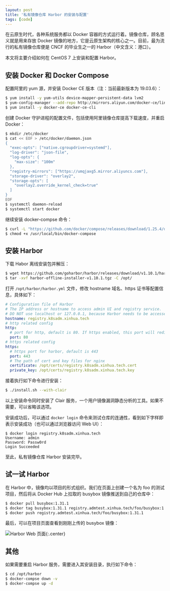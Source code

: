 ```yaml
---
layout: post
title: '私有镜像仓库 Harbor 的安装与配置'
tags: [code]
---
```


在云原生时代，各种系统服务都以 Docker 容器的方式运行着。镜像仓库，顾名思义就是用来存放 Docker 镜像的地方，它是云原生架构的核心之一。目前，最为流行的私有镜像仓库便是 CNCF 的毕业生之一的 Harbor（中文含义：港口）。

本文将主要介绍如何在 CentOS 7 上安装和配置 Harbor。

## 安装 Docker 和 Docker Compose

配置阿里的 yum 源，并安装 Docker CE 版本（注：当前最新版本为 19.03.6）：

```sh
$ yum install -y yum-utils device-mapper-persistent-data lvm2
$ yum-config-manager --add-repo http://mirrors.aliyun.com/docker-ce/linux/centos/docker-ce.repo
$ yum install -y docker-ce docker-ce-cli
```

创建 Docker 守护进程的配置文件，包括使用阿里镜像仓库提高下载速度，并重启 Docker：

```sh
$ mkdir /etc/docker
$ cat << EOF > /etc/docker/daemon.json
{
  "exec-opts": ["native.cgroupdriver=systemd"],
  "log-driver": "json-file",
  "log-opts": {
    "max-size": "100m"
  },
  "registry-mirrors": ["https://umqjaxg5.mirror.aliyuncs.com"],
  "storage-driver": "overlay2",
  "storage-opts": [
    "overlay2.override_kernel_check=true"
  ]
}
EOF
$ systemctl daemon-reload
$ systemctl start docker
```

继续安装 docker-compse 命令：

```sh
$ curl -L "https://github.com/docker/compose/releases/download/1.25.4/docker-compose-$(uname -s)-$(uname -m)" -o /usr/local/bin/docker-compose
$ chmod +x /usr/local/bin/docker-compose
```

## 安装 Harbor

下载 Habor 离线安装包并解压：

```sh
$ wget https://github.com/goharbor/harbor/releases/download/v1.10.1/harbor-offline-installer-v1.10.1.tgz
$ tar -xvf harbor-offline-installer-v1.10.1.tgz -C /opt/
```

打开 `/opt/harbor/harbor.yml` 文件，修改 hostname 域名、https 证书等配置信息，具体如下：

```yaml
# Configuration file of Harbor
# The IP address or hostname to access admin UI and registry service.
# DO NOT use localhost or 127.0.0.1, because Harbor needs to be accessed by external clients.
hostname: registry.k8sadm.xinhua.tech
# http related config
http:
  # port for http, default is 80. If https enabled, this port will redirect to https port
  port: 80
# https related config
https:
  # https port for harbor, default is 443
  port: 443
  # The path of cert and key files for nginx
  certificate: /opt/certs/registry.k8sadm.xinhua.tech.cert
  private_key: /opt/certs/registry.k8sadm.xinhua.tech.key
```

接着执行如下命令进行安装：

```sh
$ ./install.sh --with-clair
```

以上安装命令同时安装了 Clair 服务，一个用户镜像漏洞静态分析的工具。如果不需要，可以省略该选项。

安装成功后，可以通过 `docker login` 命令来测试仓库的连通性，看到如下字样即表示安装成功（也可以通过浏览器访问 Web UI）：

```
$ docker login registry.k8sadm.xinhua.tech
Username: admin
Password: Passw0rd
Login Succeeded
```
至此，私有镜像仓库 Harbor 安装完毕。

## 试一试 Harbor

在 Harbor 中，镜像均以项目的形式组织。我们在页面上创建一个名为 foo 的测试项目，然后将从 Docker Hub 上拉取的 busybox 镜像推送到自己的仓库中：

```sh
$ docker pull busybox:1.31.1
$ docker tag busybox:1.31.1 registry.admtest.xinhua.tech/foo/busybox:1.31.1
$ docker push registry.admtest.xinhua.tech/foo/busybox:1.31.1
```

最后，可以在项目页面查看到刚刚上传的 busybox 镜像：

![Harbor Web 页面]({{site.img_url}}/2020-harbor-web.png){:.center}

## 其他

如果需要重启 Harbor 服务，需要进入其安装目录，执行如下命令：

```sh
$ cd /opt/harbor
$ docker-compse down -v
$ docker-compse up -d
```